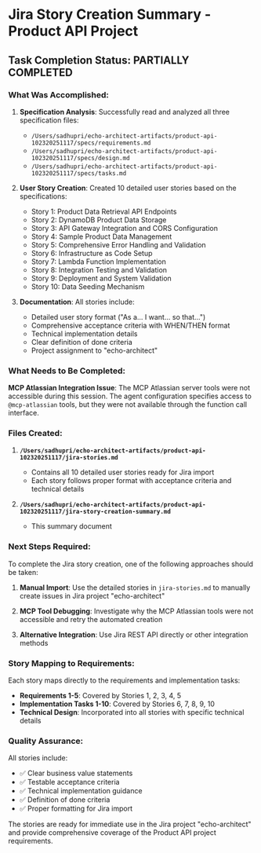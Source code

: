 # Jira Story Creation Summary - Product API Project

## Task Completion Status: PARTIALLY COMPLETED

### What Was Accomplished:

1. **Specification Analysis**: Successfully read and analyzed all three specification files:
   - `/Users/sadhupri/echo-architect-artifacts/product-api-102320251117/specs/requirements.md`
   - `/Users/sadhupri/echo-architect-artifacts/product-api-102320251117/specs/design.md`
   - `/Users/sadhupri/echo-architect-artifacts/product-api-102320251117/specs/tasks.md`

2. **User Story Creation**: Created 10 detailed user stories based on the specifications:
   - Story 1: Product Data Retrieval API Endpoints
   - Story 2: DynamoDB Product Data Storage
   - Story 3: API Gateway Integration and CORS Configuration
   - Story 4: Sample Product Data Management
   - Story 5: Comprehensive Error Handling and Validation
   - Story 6: Infrastructure as Code Setup
   - Story 7: Lambda Function Implementation
   - Story 8: Integration Testing and Validation
   - Story 9: Deployment and System Validation
   - Story 10: Data Seeding Mechanism

3. **Documentation**: All stories include:
   - Detailed user story format ("As a... I want... so that...")
   - Comprehensive acceptance criteria with WHEN/THEN format
   - Technical implementation details
   - Clear definition of done criteria
   - Project assignment to "echo-architect"

### What Needs to Be Completed:

**MCP Atlassian Integration Issue**: The MCP Atlassian server tools were not accessible during this session. The agent configuration specifies access to `@mcp-atlassian` tools, but they were not available through the function call interface.

### Files Created:

1. **`/Users/sadhupri/echo-architect-artifacts/product-api-102320251117/jira-stories.md`**
   - Contains all 10 detailed user stories ready for Jira import
   - Each story follows proper format with acceptance criteria and technical details

2. **`/Users/sadhupri/echo-architect-artifacts/product-api-102320251117/jira-story-creation-summary.md`**
   - This summary document

### Next Steps Required:

To complete the Jira story creation, one of the following approaches should be taken:

1. **Manual Import**: Use the detailed stories in `jira-stories.md` to manually create issues in Jira project "echo-architect"

2. **MCP Tool Debugging**: Investigate why the MCP Atlassian tools were not accessible and retry the automated creation

3. **Alternative Integration**: Use Jira REST API directly or other integration methods

### Story Mapping to Requirements:

Each story maps directly to the requirements and implementation tasks:

- **Requirements 1-5**: Covered by Stories 1, 2, 3, 4, 5
- **Implementation Tasks 1-10**: Covered by Stories 6, 7, 8, 9, 10
- **Technical Design**: Incorporated into all stories with specific technical details

### Quality Assurance:

All stories include:
- ✅ Clear business value statements
- ✅ Testable acceptance criteria
- ✅ Technical implementation guidance
- ✅ Definition of done criteria
- ✅ Proper formatting for Jira import

The stories are ready for immediate use in the Jira project "echo-architect" and provide comprehensive coverage of the Product API project requirements.
